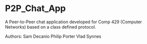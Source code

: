 # P2P_Chat_App
A Peer-to-Peer chat application developed for Comp 429 (Computer Networks) based on a class defined protocol.

Authors:
    Sam Decanio
    Philip Porter
    Vlad Synnes